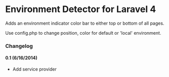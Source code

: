 # Environment Detector for Laravel 4

Adds an environment indicator color bar to either top or bottom of all pages. 
 
Use config.php to change position, color for default or 'local' environment.


### Changelog

#### 0.1 (6/16/2014)

- Add service provider
